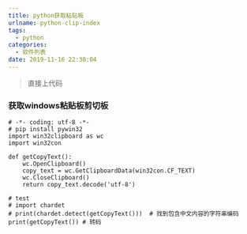 ```yaml
---
title: python获取粘贴板
urlname: python-clip-index
tags:
  - python
categories:
  - 软件列表
date: 2019-11-16 22:30:04
---
```

<!-- Hexo daybreak git vb.net 健康 博客设置 网络日志 软件列表 魔法书签 -->
<!--![图]() -->
<!--[]() -->

> 直接上代码

<!-- more -->

### 获取windows粘贴板剪切板

```
# -*- coding: utf-8 -*-
# pip install pywin32
import win32clipboard as wc
import win32con

def getCopyText():
    wc.OpenClipboard()
    copy_text = wc.GetClipboardData(win32con.CF_TEXT)
    wc.CloseClipboard()
    return copy_text.decode('utf-8')

# test
# import chardet
# print(chardet.detect(getCopyText()))  # 找到包含中文内容的字符串编码
print(getCopyText()) # 转码

```